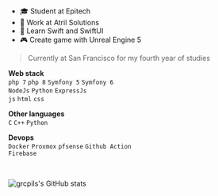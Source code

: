 - 🎓 Student at Epitech
- 💼 Work at Atril Solutions
- 📱 Learn Swift and SwiftUI
- 🎮 Create game with Unreal Engine 5

> Currently at San Francisco for my fourth year of studies

**Web stack**<br>
`php 7` `php 8` `Symfony 5` `Symfony 6`<br>
`NodeJs` `Python` `ExpressJs`<br>
`js` `html` `css`

**Other languages**<br>
`C` `C++` `Python`

**Devops**<br>
`Docker` `Proxmox` `pfsense` `Github Action`<br>
`Firebase`

<br>

![grcpils's GitHub stats](https://github-readme-stats.vercel.app/api?username=grcpils&show_icons=true)
